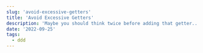 ```yaml
---
slug: 'avoid-excessive-getters'
title: 'Avoid Excessive Getters'
description: 'Maybe you should think twice before adding that getter...'
date: '2022-09-25'
tags:
  - ddd
---
```


